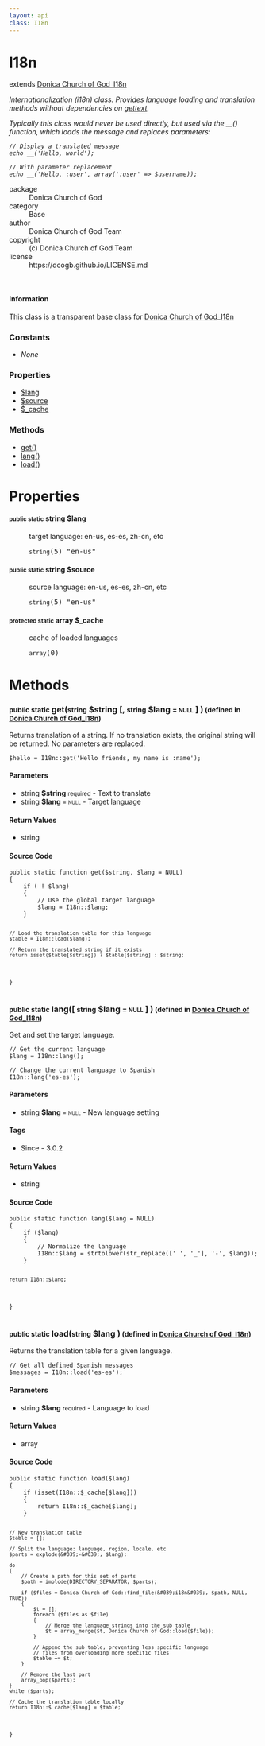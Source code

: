 ```yaml
---
layout: api
class: I18n
---
```

<h1>I18n</h1>
extends <a href='/documentation/api/Donica Church of God_I18n'>Donica Church of God_I18n</a>
<br />
<p>
<i><p>Internationalization (i18n) class. Provides language loading and translation
methods without dependencies on <a href="http://php.net/gettext">gettext</a>.</p>

<p>Typically this class would never be used directly, but used via the __()
function, which loads the message and replaces parameters:</p>

<pre><code>// Display a translated message
echo __('Hello, world');

// With parameter replacement
echo __('Hello, :user', array(':user' =&gt; $username));
</code></pre>
</i>
</p>
<dl class='tags'>
<dt>package</dt>
<dd>Donica Church of God</dd>
<dt>category</dt>
<dd>Base</dd>
<dt>author</dt>
<dd>Donica Church of God Team</dd>
<dt>copyright</dt>
<dd>(c) Donica Church of God Team</dd>
<dt>license</dt>
<dd>https://dcogb.github.io/LICENSE.md</dd>
</dl>
<br />
<div class='callout-block callout-info'>
<div class='icon-holder'>
<i class='fas fa-info-circle'></i>
</div>
<div class='content'>
<h4 class='callout-title'>Information</h4>
<p>This class is a transparent base class for <a href='/documentation/api/Donica Church of God_I18n'>Donica Church of God_I18n</a></p>
</div>
</div>
<div class='toc row d-none d-sm-flex d-md-flex d-lg-flex d-xl-flex'>
<div class='constants col-4'>
<h3>Constants</h3>
<ul>
<li>
<em>None</em>
</li>
</ul>
</div>
<div class='properties col-4'>
<h3>Properties</h3>
<ul>
<li>
<a href="#property-lang">$lang</a>
</li>
<li>
<a href="#property-source">$source</a>
</li>
<li>
<a href="#property-_cache">$_cache</a>
</li>
</ul>
</div>
<div class='methods col-4'>
<h3>Methods</h3>
<ul>
<li>
<a href="#get">get()</a>
</li>
<li>
<a href="#lang">lang()</a>
</li>
<li>
<a href="#load">load()</a>
</li>

</ul>
</div>
</div>
<h1 id='properties'>Properties</h1>
<div class='properties'>
<dl>
<dt>
<h4 id='property-lang'><small>public static</small>  <span class='blue'>string</span> $lang</h4>
</dt>
<dd>
 <p>target language: en-us, es-es, zh-cn, etc</p>
</dd>
<dd>
 <pre class="debug"><small>string</small><span>(5)</span> "en-us"</pre></dd>
<dt>
<h4 id='property-source'><small>public static</small>  <span class='blue'>string</span> $source</h4>
</dt>
<dd>
 <p>source language: en-us, es-es, zh-cn, etc</p>
</dd>
<dd>
 <pre class="debug"><small>string</small><span>(5)</span> "en-us"</pre></dd>
<dt>
<h4 id='property-_cache'><small>protected static</small>  <span class='blue'>array</span> $_cache</h4>
</dt>
<dd>
 <p>cache of loaded languages</p>
</dd>
<dd>
 <pre class="debug"><small>array</small><span>(0)</span> </pre></dd>
</dl>
</div>
<h1 id='methods'>Methods</h1>
<div class='methods'>

<div class='method'>
<h3 id="get"><small>public static</small>  get(<small>string</small> <span class="param" title="Text to translate">$string</span> [, <small>string</small> <span class="param" title="Target language">$lang</span> <small>= <small>NULL</small></small> ] )<small> (defined in <a href='/documentation/api/Donica Church of God_I18n'>Donica Church of God_I18n</a>)</small></h3>
<div class='description'><p>Returns translation of a string. If no translation exists, the original
string will be returned. No parameters are replaced.</p>

<pre><code>$hello = I18n::get('Hello friends, my name is :name');
</code></pre>
</div>
<h4>Parameters</h4>
<ul>
<li>
 <span class="blue">string </span><strong> $string</strong> <small>required</small> - Text to translate</li>
<li>
 <span class="blue">string </span><strong> $lang</strong> <small> = <small>NULL</small></small> - Target language</li>
</ul>
<h4>Return Values</h4>
<ul class='return'>
<li>
<span class='blue'>string</span>  
</li></ul>
<div class="method-source">
<h4>Source Code</h4>
<pre>
<code class="language-php">public static function get($string, $lang = NULL)
{
	if ( ! $lang)
	{
		// Use the global target language
		$lang = I18n::$lang;
	}

	// Load the translation table for this language
	$table = I18n::load($lang);

	// Return the translated string if it exists
	return isset($table[$string]) ? $table[$string] : $string;
}</code>
</pre>
</div>
</div>

<div class='method'>
<h3 id="lang"><small>public static</small>  lang([ <small>string</small> <span class="param" title="New language setting">$lang</span> <small>= <small>NULL</small></small> ] )<small> (defined in <a href='/documentation/api/Donica Church of God_I18n'>Donica Church of God_I18n</a>)</small></h3>
<div class='description'><p>Get and set the target language.</p>

<pre><code>// Get the current language
$lang = I18n::lang();

// Change the current language to Spanish
I18n::lang('es-es');
</code></pre>
</div>
<h4>Parameters</h4>
<ul>
<li>
 <span class="blue">string </span><strong> $lang</strong> <small> = <small>NULL</small></small> - New language setting</li>
</ul>
<h4>Tags</h4>
<ul class='tags'>
<li>Since - 3.0.2</li>
</ul>
<h4>Return Values</h4>
<ul class='return'>
<li>
<span class='blue'>string</span>  
</li></ul>
<div class="method-source">
<h4>Source Code</h4>
<pre>
<code class="language-php">public static function lang($lang = NULL)
{
	if ($lang)
	{
		// Normalize the language
		I18n::$lang = strtolower(str_replace([&#039; &#039;, &#039;_&#039;], &#039;-&#039;, $lang));
	}

	return I18n::$lang;
}</code>
</pre>
</div>
</div>

<div class='method'>
<h3 id="load"><small>public static</small>  load(<small>string</small> <span class="param" title="Language to load">$lang</span> )<small> (defined in <a href='/documentation/api/Donica Church of God_I18n'>Donica Church of God_I18n</a>)</small></h3>
<div class='description'><p>Returns the translation table for a given language.</p>

<pre><code>// Get all defined Spanish messages
$messages = I18n::load('es-es');
</code></pre>
</div>
<h4>Parameters</h4>
<ul>
<li>
 <span class="blue">string </span><strong> $lang</strong> <small>required</small> - Language to load</li>
</ul>
<h4>Return Values</h4>
<ul class='return'>
<li>
<span class='blue'>array</span>  
</li></ul>
<div class="method-source">
<h4>Source Code</h4>
<pre>
<code class="language-php">public static function load($lang)
{
	if (isset(I18n::$_cache[$lang]))
	{
		return I18n::$_cache[$lang];
	}

	// New translation table
	$table = [];

	// Split the language: language, region, locale, etc
	$parts = explode(&#039;-&#039;, $lang);

	do
	{
		// Create a path for this set of parts
		$path = implode(DIRECTORY_SEPARATOR, $parts);

		if ($files = Donica Church of God::find_file(&#039;i18n&#039;, $path, NULL, TRUE))
		{
			$t = [];
			foreach ($files as $file)
			{
				// Merge the language strings into the sub table
				$t = array_merge($t, Donica Church of God::load($file));
			}

			// Append the sub table, preventing less specific language
			// files from overloading more specific files
			$table += $t;
		}

		// Remove the last part
		array_pop($parts);
	}
	while ($parts);

	// Cache the translation table locally
	return I18n::$_cache[$lang] = $table;
}</code>
</pre>
</div>
</div>
</div>